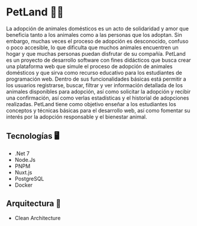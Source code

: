 # PetLand 🐶🐱
La adopción de animales domésticos es un acto de solidaridad y amor que beneficia tanto a los animales como a las personas que los adoptan. Sin embargo, muchas veces el proceso de adopción es desconocido, confuso o poco accesible, lo que dificulta que muchos animales encuentren un hogar y que muchas personas puedan disfrutar de su compañía. PetLand es un proyecto de desarrollo software con fines didácticos que busca crear una plataforma web que simule el proceso de adopción de animales domésticos y que sirva como recurso educativo para los estudiantes de programación web. Dentro de sus funcionalidades básicas está permitir a los usuarios registrarse, buscar, filtrar y ver información detallada de los animales disponibles para adopción, así como solicitar la adopción y recibir una confirmación, así como verlas estadísticas y el historial de adopciones realizadas. PetLand tiene como objetivo enseñar a los estudiantes los conceptos y técnicas básicas para el desarrollo web, así como fomentar su interés por la adopción responsable y el bienestar animal. 


## Tecnologías 🖥
- .Net 7
- Node.Js
- PNPM
- Nuxt.js
- PostgreSQL
- Docker

## Arquitectura  🧱
 - Clean Architecture
 
